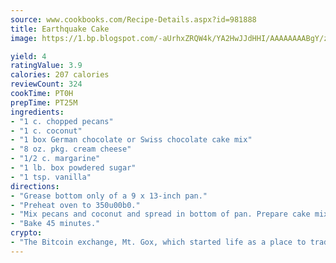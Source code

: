 ```yaml
---
source: www.cookbooks.com/Recipe-Details.aspx?id=981888
title: Earthquake Cake
image: https://1.bp.blogspot.com/-aUrhxZRQW4k/YA2HwJJdHHI/AAAAAAAABgY/z2R8OXCxqDoBQtRn-q-fHG8g9_G4G1HBwCLcBGAsYHQ/s320/13.png

yield: 4
ratingValue: 3.9
calories: 207 calories
reviewCount: 324
cookTime: PT0H
prepTime: PT25M
ingredients:
- "1 c. chopped pecans"
- "1 c. coconut"
- "1 box German chocolate or Swiss chocolate cake mix"
- "8 oz. pkg. cream cheese"
- "1/2 c. margarine"
- "1 lb. box powdered sugar"
- "1 tsp. vanilla"
directions:
- "Grease bottom only of a 9 x 13-inch pan."
- "Preheat oven to 350u00b0."
- "Mix pecans and coconut and spread in bottom of pan. Prepare cake mix as directed and spoon over pecans and coconut. Mix cream cheese, sugar and vanilla; spoon over cake mix."
- "Bake 45 minutes."
crypto:
- "The Bitcoin exchange, Mt. Gox, which started life as a place to trade cards from a fantasy game, was hacked."
---
```

